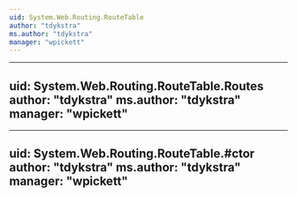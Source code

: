 ```yaml
---
uid: System.Web.Routing.RouteTable
author: "tdykstra"
ms.author: "tdykstra"
manager: "wpickett"
---
```


---
uid: System.Web.Routing.RouteTable.Routes
author: "tdykstra"
ms.author: "tdykstra"
manager: "wpickett"
---

---
uid: System.Web.Routing.RouteTable.#ctor
author: "tdykstra"
ms.author: "tdykstra"
manager: "wpickett"
---

